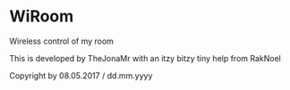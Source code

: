 # WiRoom
Wireless control of my room

This is developed by TheJonaMr with an itzy bitzy tiny help from RakNoel

Copyright by 08.05.2017 / dd.mm.yyyy